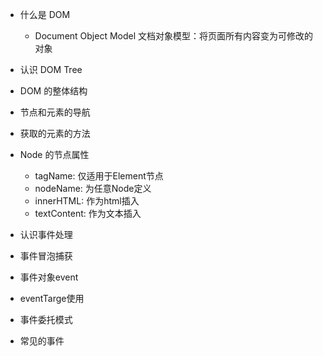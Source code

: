 - 什么是 DOM
  - Document Object Model 文档对象模型：将页面所有内容变为可修改的对象
- 认识 DOM Tree
- DOM 的整体结构
- 节点和元素的导航
- 获取的元素的方法
- Node 的节点属性
  - tagName: 仅适用于Element节点
  - nodeName: 为任意Node定义
  - innerHTML: 作为html插入
  - textContent: 作为文本插入

- 认识事件处理
- 事件冒泡捕获
- 事件对象event
- eventTarge使用
- 事件委托模式
- 常见的事件
